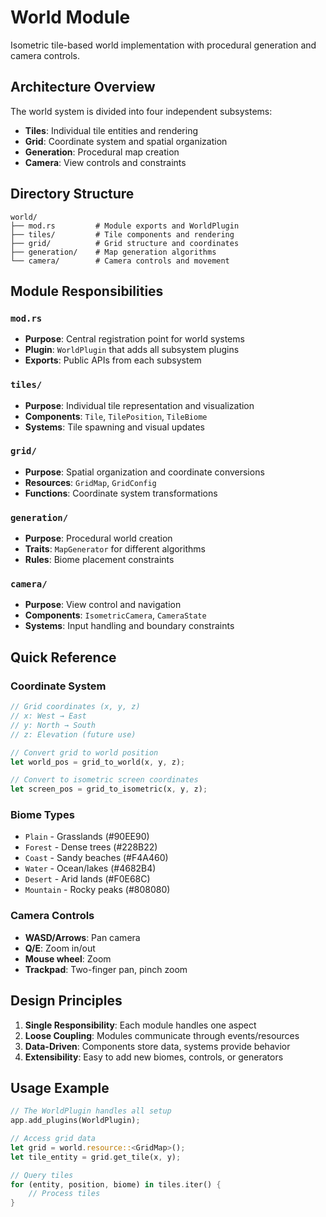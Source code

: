 # World Module

Isometric tile-based world implementation with procedural generation and camera controls.

## Architecture Overview

The world system is divided into four independent subsystems:
- **Tiles**: Individual tile entities and rendering
- **Grid**: Coordinate system and spatial organization
- **Generation**: Procedural map creation
- **Camera**: View controls and constraints

## Directory Structure

```
world/
├── mod.rs         # Module exports and WorldPlugin
├── tiles/         # Tile components and rendering
├── grid/          # Grid structure and coordinates
├── generation/    # Map generation algorithms
└── camera/        # Camera controls and movement
```

## Module Responsibilities

### `mod.rs`
- **Purpose**: Central registration point for world systems
- **Plugin**: `WorldPlugin` that adds all subsystem plugins
- **Exports**: Public APIs from each subsystem

### `tiles/`
- **Purpose**: Individual tile representation and visualization
- **Components**: `Tile`, `TilePosition`, `TileBiome`
- **Systems**: Tile spawning and visual updates

### `grid/`
- **Purpose**: Spatial organization and coordinate conversions
- **Resources**: `GridMap`, `GridConfig`
- **Functions**: Coordinate system transformations

### `generation/`
- **Purpose**: Procedural world creation
- **Traits**: `MapGenerator` for different algorithms
- **Rules**: Biome placement constraints

### `camera/`
- **Purpose**: View control and navigation
- **Components**: `IsometricCamera`, `CameraState`
- **Systems**: Input handling and boundary constraints

## Quick Reference

### Coordinate System
```rust
// Grid coordinates (x, y, z)
// x: West → East
// y: North → South
// z: Elevation (future use)

// Convert grid to world position
let world_pos = grid_to_world(x, y, z);

// Convert to isometric screen coordinates
let screen_pos = grid_to_isometric(x, y, z);
```

### Biome Types
- `Plain` - Grasslands (#90EE90)
- `Forest` - Dense trees (#228B22)
- `Coast` - Sandy beaches (#F4A460)
- `Water` - Ocean/lakes (#4682B4)
- `Desert` - Arid lands (#F0E68C)
- `Mountain` - Rocky peaks (#808080)

### Camera Controls
- **WASD/Arrows**: Pan camera
- **Q/E**: Zoom in/out
- **Mouse wheel**: Zoom
- **Trackpad**: Two-finger pan, pinch zoom

## Design Principles

1. **Single Responsibility**: Each module handles one aspect
2. **Loose Coupling**: Modules communicate through events/resources
3. **Data-Driven**: Components store data, systems provide behavior
4. **Extensibility**: Easy to add new biomes, controls, or generators

## Usage Example

```rust
// The WorldPlugin handles all setup
app.add_plugins(WorldPlugin);

// Access grid data
let grid = world.resource::<GridMap>();
let tile_entity = grid.get_tile(x, y);

// Query tiles
for (entity, position, biome) in tiles.iter() {
    // Process tiles
}
```